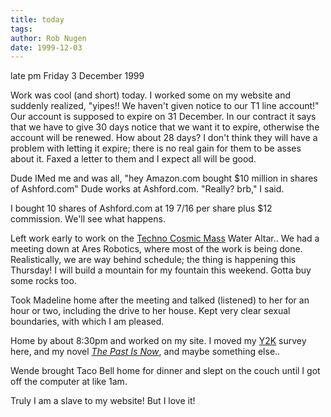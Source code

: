 ```yaml
---
title: today
tags: 
author: Rob Nugen
date: 1999-12-03
---
```


<p class=date>late pm Friday 3 December 1999</p>

<p>Work was cool (and short) today.  I worked some on my website and
suddenly realized, "yipes!!  We haven't given notice to our T1 line
account!"  Our account is supposed to expire on 31 December.  In our
contract it says that we have to give 30 days notice that we want it
to expire, otherwise the account will be renewed.  How about 28 days?
I don't think they will have a problem with letting it expire; there
is no real gain for them to be asses about it.  Faxed a letter to them
and I expect all will be good.

<p>Dude IMed me and was all, "hey Amazon.com bought $10 million in
shares of Ashford.com" Dude works at Ashford.com.  "Really? brb," I
said.

<p>I bought 10 shares of Ashford.com at 19 7/16 per share plus $12
commission.  We'll see what happens.

<p>Left work early to work on the <a
href="http://www.heartstormproductions.com">Techno Cosmic Mass</a>
Water Altar..  We had a meeting down at Ares Robotics, where most of
the work is being done.  Realistically, we are way behind schedule;
the thing is happening this Thursday!  I will build a mountain for my
fountain this weekend.  Gotta buy some rocks too.

<p>Took Madeline home after the meeting and talked (listened) to her
for an hour or two, including the drive to her house.  Kept very clear
sexual boundaries, with which I am pleased.

<p>Home by about 8:30pm and worked on my site.  I moved my <a
href="/y2k">Y2K</a> survey here, and my novel <a
href="/writings/thepin"><em>The Past Is Now</em></a>, and maybe something
else..

<p>Wende brought Taco Bell home for dinner and slept on the couch until I got off the computer at like 1am.

<p>Truly I am a slave to my website!  But I love it!

